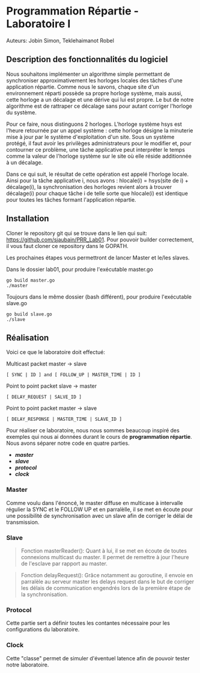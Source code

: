 # Programmation Répartie - Laboratoire I

Auteurs: Jobin Simon, Teklehaimanot Robel

## Description des fonctionnalités du logiciel

   Nous souhaitons implémenter un algorithme simple permettant de synchroniser approximativement les horloges locales des tâches d'une application répartie. Comme nous le savons, chaque site d'un environnement réparti possède sa propre horloge système, mais aussi, cette horloge a un décalage et une dérive qui lui est propre. Le but de notre algorithme est de rattraper ce décalage sans pour autant corriger l'horloge du système.
   
   Pour ce faire, nous distinguons 2 horloges. L'horloge système hsys est l'heure retournée par un appel système : cette horloge désigne la minuterie mise à jour par le système d'exploitation d'un site. Sous un système protégé, il faut avoir les privilèges administrateurs pour le modifier et, pour contourner ce problème, une tâche applicative peut interpréter le temps comme la valeur de l'horloge système sur le site où elle réside additionnée à un décalage. 
   
   Dans ce qui suit, le résultat de cette opération est appelé l'horloge locale. Ainsi pour la tâche applicative i, nous avons : hlocale(i) = hsys(site de i) + décalage(i), la synchronisation des horloges revient alors à trouver décalage(i) pour chaque tâche i de telle sorte que hlocale(i) est identique pour toutes les tâches formant l'application répartie.

## Installation 

Cloner le repository git qui se trouve dans le lien qui suit: https://github.com/sjaubain/PRR_Lab01. Pour pouvoir builder correctement, il vous faut cloner ce repository dans le GOPATH.

Les prochaines étapes vous permettront de lancer Master et le/les slaves.

Dans le dossier lab01, pour produire l'exécutable master.go

```
go build master.go
./master

```

Toujours dans le même dossier (bash différent), pour produire l'exécutable slave.go

```
go build slave.go
./slave

```


## Réalisation

Voici ce que le laboratoire doit effectué:

Multicast packet master -> slave

    [ SYNC | ID ] and [ FOLLOW_UP | MASTER_TIME | ID ]
   
Point to point packet slave -> master
    
    [ DELAY_REQUEST | SALVE_ID ]

Point to point packet master -> slave

    [ DELAY_RESPONSE | MASTER_TIME | SLAVE_ID ]
    

Pour réaliser ce laboratoire, nous nous sommes beaucoup inspiré des exemples qui nous ai données durant le cours de **programmation répartie**.  Nous avons séparer notre code en quatre parties. 

- ***master***
- ***slave***
- ***protocol***
- ***clock***

### Master

Comme voulu dans l'énoncé, le master diffuse en multicase à intervalle régulier la SYNC et le FOLLOW UP et en parralèlle, il se met en écoute pour une possibilité de synchronisation avec un slave afin de corriger le délai de transmission.

### Slave

> Fonction masterReader(): Quant à lui, il se met en écoute de toutes connexions multicast du master. Il permet de remettre à jour l'heure de l'esclave par rapport au master. 

> Fonction delayRequest(): Grâce notamment au goroutine, il envoie en parralèle au serveur master les delays request dans le but de corriger les délais de communication engendrés lors de la première étape de la synchronisation.

### Protocol

Cette partie sert a définir toutes les contantes nécessaire pour les configurations du laboratoire.

### Clock

Cette "classe" permet de simuler d'éventuel latence afin de pouvoir tester notre laboratoire.






